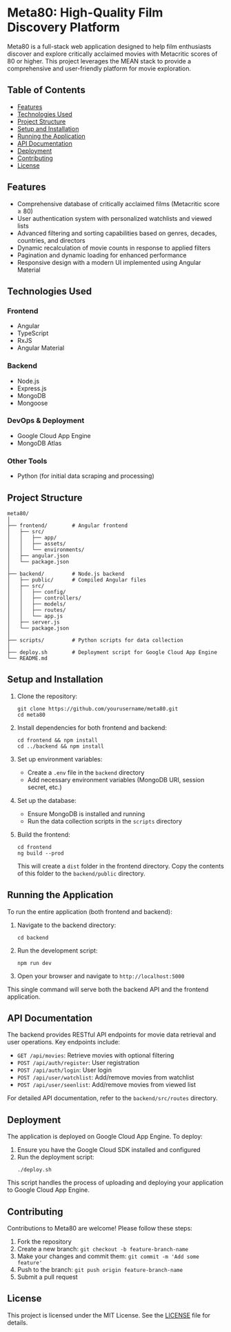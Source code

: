 # Meta80: High-Quality Film Discovery Platform

Meta80 is a full-stack web application designed to help film enthusiasts discover and explore critically acclaimed movies with Metacritic scores of 80 or higher. This project leverages the MEAN stack to provide a comprehensive and user-friendly platform for movie exploration.

## Table of Contents
- [Features](#features)
- [Technologies Used](#technologies-used)
- [Project Structure](#project-structure)
- [Setup and Installation](#setup-and-installation)
- [Running the Application](#running-the-application)
- [API Documentation](#api-documentation)
- [Deployment](#deployment)
- [Contributing](#contributing)
- [License](#license)

## Features
- Comprehensive database of critically acclaimed films (Metacritic score ≥ 80)
- User authentication system with personalized watchlists and viewed lists
- Advanced filtering and sorting capabilities based on genres, decades, countries, and directors
- Dynamic recalculation of movie counts in response to applied filters
- Pagination and dynamic loading for enhanced performance
- Responsive design with a modern UI implemented using Angular Material

## Technologies Used
### Frontend
- Angular
- TypeScript
- RxJS
- Angular Material

### Backend
- Node.js
- Express.js
- MongoDB
- Mongoose

### DevOps & Deployment
- Google Cloud App Engine
- MongoDB Atlas

### Other Tools
- Python (for initial data scraping and processing)

## Project Structure
```
meta80/
│
├── frontend/        # Angular frontend
│   ├── src/
│   │   ├── app/
│   │   ├── assets/
│   │   └── environments/
│   ├── angular.json
│   └── package.json
│
├── backend/         # Node.js backend
│   ├── public/      # Compiled Angular files
│   ├── src/
│   │   ├── config/
│   │   ├── controllers/
│   │   ├── models/
│   │   ├── routes/
│   │   └── app.js
│   ├── server.js
│   └── package.json
│
├── scripts/         # Python scripts for data collection
│
├── deploy.sh        # Deployment script for Google Cloud App Engine
└── README.md
```

## Setup and Installation
1. Clone the repository:
   ```
   git clone https://github.com/yourusername/meta80.git
   cd meta80
   ```

2. Install dependencies for both frontend and backend:
   ```
   cd frontend && npm install
   cd ../backend && npm install
   ```

3. Set up environment variables:
   - Create a `.env` file in the `backend` directory
   - Add necessary environment variables (MongoDB URI, session secret, etc.)

4. Set up the database:
   - Ensure MongoDB is installed and running
   - Run the data collection scripts in the `scripts` directory

5. Build the frontend:
   ```
   cd frontend
   ng build --prod
   ```
   This will create a `dist` folder in the frontend directory. Copy the contents of this folder to the `backend/public` directory.

## Running the Application
To run the entire application (both frontend and backend):

1. Navigate to the backend directory:
   ```
   cd backend
   ```

2. Run the development script:
   ```
   npm run dev
   ```

3. Open your browser and navigate to `http://localhost:5000`

This single command will serve both the backend API and the frontend application.

## API Documentation
The backend provides RESTful API endpoints for movie data retrieval and user operations. Key endpoints include:

- `GET /api/movies`: Retrieve movies with optional filtering
- `POST /api/auth/register`: User registration
- `POST /api/auth/login`: User login
- `POST /api/user/watchlist`: Add/remove movies from watchlist
- `POST /api/user/seenlist`: Add/remove movies from viewed list

For detailed API documentation, refer to the `backend/src/routes` directory.

## Deployment
The application is deployed on Google Cloud App Engine. To deploy:

1. Ensure you have the Google Cloud SDK installed and configured
2. Run the deployment script:
   ```
   ./deploy.sh
   ```

This script handles the process of uploading and deploying your application to Google Cloud App Engine.

## Contributing
Contributions to Meta80 are welcome! Please follow these steps:

1. Fork the repository
2. Create a new branch: `git checkout -b feature-branch-name`
3. Make your changes and commit them: `git commit -m 'Add some feature'`
4. Push to the branch: `git push origin feature-branch-name`
5. Submit a pull request

## License
This project is licensed under the MIT License. See the [LICENSE](LICENSE) file for details.